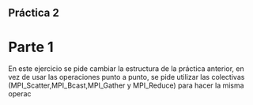 ## Práctica 2 ##

# Parte 1 #
En este ejercicio se pide cambiar la estructura de la práctica
anterior, en vez de usar las operaciones punto a punto, se pide
utilizar las colectivas (MPI_Scatter,MPI_Bcast,MPI_Gather y
MPI_Reduce) para hacer la misma operac
